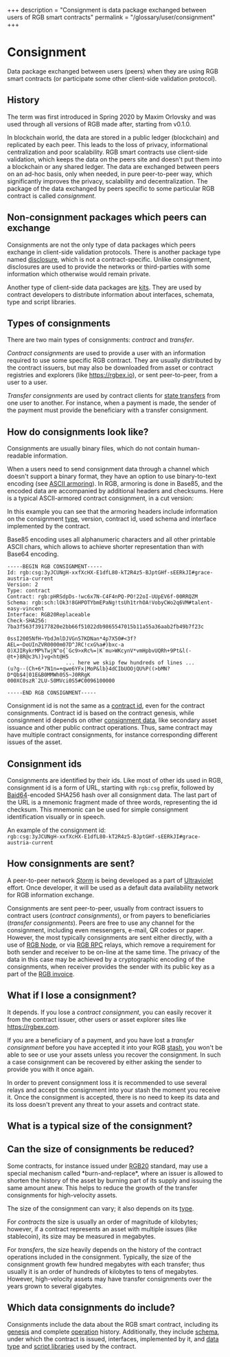 +++
description = "Consignment is data package exchanged between users of RGB smart contracts"
permalink = "/glossary/user/consignment"
+++

# Consignment

Data package exchanged between users (peers) when they are using RGB smart contracts (or participate some other
client-side validation protocol).

<aside>
    <h2>History</h2>
    <p>The term was first introduced in Spring 2020 by Maxim Orlovsky and was used through all versions of RGB made
    after, starting from v0.1.0.</p>
</aside>

In blockchain world, the data are stored in a public ledger (blockchain) and replicated by each peer. This leads
to the loss of privacy, informational centralization and poor scalability. RGB smart contracts use client-side 
validation, which keeps the data on the peers site and doesn't put them into a blockchain or any shared ledger.
The data are exchanged between peers on an ad-hoc basis, only when needed, in pure peer-to-peer way, which significantly
improves the privacy, scalability and decentralization. The package of the data exchanged by peers specific to some
particular RGB contract is called <dfn>consignment</dfn>.

<aside>
    <h2>Non-consignment packages which peers can exchange</h2>
    <p>Consignments are not the only type of data packages which peers exchange in client-side validation protocols.
    There is another package type named <a href="disclosure">disclosure</a>, which is not a contract-specific. Unlike
    consignment, disclosures are used to provide the networks or third-parties with some information which otherwise
    would remain private.</p>
    <p>Another type of client-side data packages are <a href="kit">kits</a>. They are used by contract developers to
    distribute information about interfaces, schemata, type and script libraries.</p>
</aside>


## Types of consignments

There are two main types of consignments: _contract_ and _transfer_.

<a name="contract"><dfn>Contract consignments</dfn></a> are used to provide a user with an information required to use
some specific RGB contract. They are usually distributed by the contract issuers, but may also be downloaded from asset
or contract registries and explorers (like <https://rgbex.io>), or sent peer-to-peer, from a user to a user.

<a name="transfer"><dfn>Transfer consignments</dfn></a> are used by contract clients for
[state transfers](rgb-payment#state-transfer) from one user to another. For instance, when a payment is made, the sender
of the payment must provide the beneficiary with a transfer consignment.


## How do consignments look like?

Consignments are usually binary files, which do not contain human-readable information.

When a users need to send consignment data through a channel which doesn't support a binary format, they have an
option to use binary-to-text encoding (see [ASCII armoring](ascii-armoring)). In RGB, armoring is done in Base85, and
the encoded data are accompanied by additional headers and checksums. Here is a typical ASCII-armored contract
consignment, in a cut version: 

<aside>
    <p>In this example you can see that the armoring headers include information on the consignment
    <a href="#types-of-consignments">type</a>, version, contract id, used schema and interface implemented by the
    contract.</p>
    <p>Base85 encoding uses all alphanumeric characters and all other printable ASCII chars, which allows to achieve
    shorter representation than with Base64 encoding.</p>
</aside>

    -----BEGIN RGB CONSIGNMENT-----
    Id: rgb:csg:3yJCUNgH-xxfXcHX-E1dfL80-kT2R4z5-BJptGHf-sEERkJI#grace-austria-current
    Version: 2
    Type: contract
    Contract: rgb:pHRSdpDs-!wc6x7N-C4F4nPQ-PO!22oI-UUpEV6f-00RRQZM
    Schema: rgb:sch:lOk3!8GHPOTYbmEPaNg!tsUh1trhOA!VobyCWo2q6VM#talent-easy-vincent
    Interface: RGB20Replaceable
    Check-SHA256: 7ba3f563f39177820e2bb66f51022db9865547015b11a55a36aab2fb49b7f23c
    
    0ssI2005NfH~YbdJmlDJVGn57KDNan*4p7X50#<3f?AEL=~DoUInZVR0000m07D^JRC!cxG%a#)bxc-a
    O)XJIRykrMP%TwjN^o{`Gc9>xRc%=|K`mu>WKcynV*vmHpbvUQRh+9Pt&l(-@t+}8R@c3%)}vg<ht@H5
                       ... here we skip few hundreds of lines ...
    (u?g--(Ch+6*7N1n=+qwe6YFx|MoP&lb}4dCIbUOOjQU%P((>bMN?D*Qb$4|01E&B0MMWh0S5~J0RRgK
    000XC0szR`2LU-S0MVci0S5#C0096100000
    
    -----END RGB CONSIGNMENT-----


<aside>
    <p>Consignment id is not the same as a <a href="contract-id">contract id</a>, even for the contract consignments.
    Contract id is based on the contract genesis, while consignment id depends on other
    <a href="#which-data-consignments-do-include">consignment data</a>, like secondary asset issuance and other public
    contract operations. Thus, same contract may have multiple contract consignments, for instance corresponding
    different issues of the asset.</p>
</aside>

## Consignment ids

Consignments are identified by their ids. Like most of other ids used in RGB, consignment id is a form of URL,
starting with `rgb:csg` prefix, followed by [Baid64](baid64)-encoded SHA256 hash over all consignment data. The
last part of the URL is a mnemonic fragment made of three words, representing the id checksum. This mnemonic can
be used for simple consignment identification visually or in speech.

An example of the consignment id:<br/>`rgb:csg:3yJCUNgH-xxfXcHX-E1dfL80-kT2R4z5-BJptGHf-sEERkJI#grace-austria-current`


## How consignments are sent?

<aside>
    <p>A peer-to-peer network <dfn title="Storage and messaging network"><a href="storm">Storm</a></dfn> is being
    developed as a part of <a href="https://uviolet.net">Ultraviolet</a> effort. Once developer, it will be used as a
    default data availability network for RGB information exchange.</p>
</aside>

Consignments are sent peer-to-peer, usually from contract issuers to contract users (*contract consignments*), or
from payers to beneficiaries (*transfer consignments*). Peers are free to use any channel for the consignment, including
even messengers, e-mail, QR codes or paper. However, the most typically consignments are sent either directly, with a
use of [RGB Node](rgb-node), or via [RGB RPC](rgb-rpc) relays, which remove a requirement for both sender and receiver
to be on-line at the same time. The privacy of the data in this case may be achieved by a cryptographic encoding of the
consignments, when receiver provides the sender with its public key as a part of the [RGB invoice](rgb-invoice).


## What if I lose a consignment?

It depends. If you lose a *contract consignment*, you can easily recover it from the contract issuer, other users or
asset explorer sites like <https://rgbex.com>.

If you are a beneficiary of a payment, and you have lost a *transfer consignment* before you have accepted it into your
RGB [stash](stash), you won't be able to see or use your assets unless you recover the consignment. In such a case
consignment can be recovered by either asking the sender to provide you with it once again.

In order to prevent consignment loss it is recommended to use several relays and accept the consignment into your stash
the moment you receive it. Once the consignment is accepted, there is no need to keep its data and its loss doesn't 
prevent any threat to your assets and contract state.


## What is a typical size of the consignment?

<aside>
    <h2>Can the size of consignments be reduced?</h2>
    <p>
    Some contracts, for instance issued under <a href="rgb20">RGB20</a> standard, may use a special mechanism called
    *burn-and-replace*, where an issuer is allowed to shorten the history of the asset by burning part of its supply and
    issuing the same amount anew. This helps to reduce the growth of the transfer consignments for high-velocity assets.
    </p>
</aside>

The size of the consignment can vary; it also depends on its [type](#types-of-consignments).

For *contracts* the size is usually an order of magnitude of kilobytes; however, if a contract represents an asset with
multiple issues (like  stablecoin), its size may be measured in megabytes.

For *transfers*, the size heavily depends on the history of the contract operations included in the consignment.
Typically, the size of the consignment growth few hundred megabytes with each transfer; thus usually it is an order of
hundreds of kilobytes to tens of megabytes. However, high-velocity assets may have transfer consignments over the years
grown to several gigabytes.


## Which data consignments do include?

Consignments include the data about the RGB smart contract, including its [genesis](genesis) and complete
[operation](operation) history. Additionally, they include [schema](schema), under which the contract is issued,
interfaces, implemented by it, and [data type](type-library) and [script libraries](script-library) used by the
contract.
